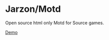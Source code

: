 # Jarzon/Motd

Open source html only Motd for Source games.

[Demo](https://jarzon.github.io/Motd/index.html)